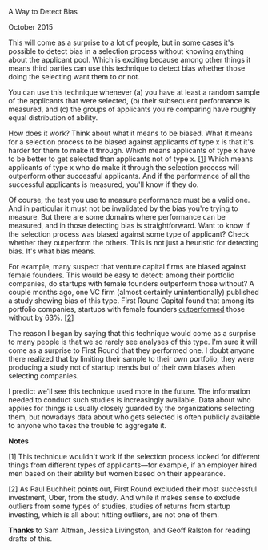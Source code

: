 A Way to Detect Bias

October 2015  
  
This will come as a surprise to a lot of people, but in some cases
it's possible to detect bias in a selection process without knowing
anything about the applicant pool. Which is exciting because among
other things it means third parties can use this technique to detect
bias whether those doing the selecting want them to or not.  
  
You can use this technique whenever (a) you have at least
a random sample of the applicants that were selected, (b) their
subsequent performance is measured, and (c) the groups of
applicants you're comparing have roughly equal distribution of ability.  
  
How does it work? Think about what it means to be biased. What
it means for a selection process to be biased against applicants
of type x is that it's harder for them to make it through. Which
means applicants of type x have to be better to get selected than
applicants not of type x.
[[1](#f1n)]
Which means applicants of type x
who do make it through the selection process will outperform other
successful applicants. And if the performance of all the successful
applicants is measured, you'll know if they do.  
  
Of course, the test you use to measure performance must be a valid
one. And in particular it must not be invalidated by the bias you're
trying to measure.
But there are some domains where performance can be measured, and
in those detecting bias is straightforward. Want to know if the
selection process was biased against some type of applicant? Check
whether they outperform the others. This is not just a heuristic
for detecting bias. It's what bias means.  
  
For example, many suspect that venture capital firms are biased
against female founders. This would be easy to detect: among their
portfolio companies, do startups with female founders outperform
those without? A couple months ago, one VC firm (almost certainly
unintentionally) published a study showing bias of this type. First
Round Capital found that among its portfolio companies, startups
with female founders [outperformed](http://10years.firstround.com/#one)
those without by 63%. 
[[2](#f2n)]  
  
The reason I began by saying that this technique would come as a
surprise to many people is that we so rarely see analyses of this
type. I'm sure it will come as a surprise to First Round that they
performed one. I doubt anyone there realized that by limiting their
sample to their own portfolio, they were producing a study not of
startup trends but of their own biases when selecting companies.  
  
I predict we'll see this technique used more in the future. The
information needed to conduct such studies is increasingly available.
Data about who applies for things is usually closely guarded by the
organizations selecting them, but nowadays data about who gets
selected is often publicly available to anyone who takes the trouble
to aggregate it.  
  
  
  
  
  
  
  

**Notes**  
  
[1]
This technique wouldn't work if the selection process looked
for different things from different types of applicants—for
example, if an employer hired men based on their ability but women
based on their appearance.  
  
[2]
As Paul Buchheit points out, First Round excluded their most 
successful investment, Uber, from the study. And while it 
makes sense to exclude outliers from some types of studies, 
studies of returns from startup investing, which is all about 
hitting outliers, are not one of them.  
  

**Thanks** to Sam Altman, Jessica Livingston, and Geoff Ralston for reading
drafts of this.  
  
